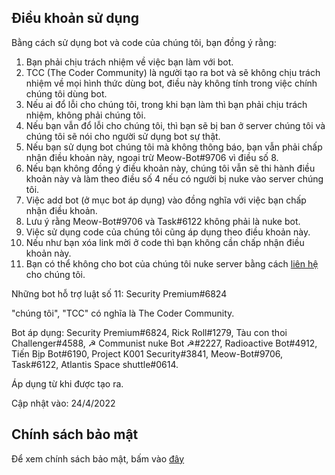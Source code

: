 ## Điều khoản sử dụng

Bằng cách sử dụng bot và code của chúng tôi, bạn đồng ý rằng:
1. Bạn phải chịu trách nhiệm về việc bạn làm với bot.
2. TCC (The Coder Community) là người tạo ra bot và sẽ không chịu trách nhiệm về mọi hình thức dùng bot, điều này không tính trong việc chính chúng tôi dùng bot.
3. Nếu ai đổ lỗi cho chúng tôi, trong khi bạn làm thì bạn phải chịu trách nhiệm, không phải chúng tôi.
4. Nếu bạn vẫn đổ lỗi cho chúng tôi, thì bạn sẽ bị ban ở server chúng tôi và chúng tôi sẽ nói cho người sử dụng bot sự thật.
5. Nếu bạn sử dụng bot chúng tôi mà không thông báo, bạn vẫn phải chấp nhận điều khoản này, ngoại trừ Meow-Bot#9706 vì điều số 8.
6. Nếu bạn không đồng ý điều khoản này, chúng tôi vẫn sẽ thi hành điều khoản này và làm theo điều số 4 nếu có người bị nuke vào server chúng tôi.
7. Việc add bot (ở mục bot áp dụng) vào đồng nghĩa với việc bạn chấp nhận điều khoản.
8. Lưu ý rằng Meow-Bot#9706 và Task#6122 không phải là nuke bot.
9. Việc sử dụng code của chúng tôi cũng áp dụng theo điều khoản này.
10. Nếu như bạn xóa link mời ở code thì bạn không cần chấp nhận điều khoản này.
11. Bạn có thể không cho bot của chúng tôi nuke server bằng cách [liên hệ](https://discord.gg/JMASqaXMXP) cho chúng tôi.

Những bot hỗ trợ luật số 11: Security Premium#6824

"chúng tôi", "TCC" có nghĩa là The Coder Community.

Bot áp dụng: Security Premium#6824, Rick Roll#1279, Tàu con thoi Challenger#4588, ☭ Communist nuke Bot ☭#2227, Radioactive Bot#4912, Tiến Bịp Bot#6190, Project K001 Security#3841, Meow-Bot#9706, Task#6122, Atlantis Space shuttle#0614.

Áp dụng từ khi được tạo ra.

Cập nhật vào: 24/4/2022

## Chính sách bảo mật

Để xem chính sách bảo mật, bấm vào [đây](https://the-coder-community.github.io/privacypolicy)
